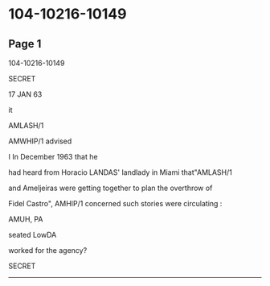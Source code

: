 # 104-10216-10149

## Page 1

104-10216-10149

SECRET

17 JAN 63

it

AMLASH/1

AMWHIP/1 advised

I In December 1963 that he

had heard from Horacio LANDAS' landlady in Miami that"AMLASH/1

and Ameljeiras were getting together to plan the overthrow of

Fidel Castro", AMHIP/1 concerned such stories were circulating :

AMUH, PA

seated LowDA

worked for the agency?

SECRET

---

